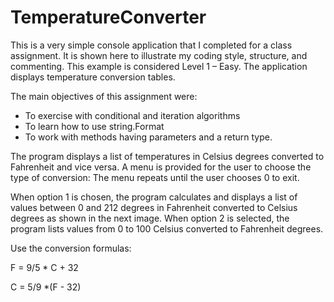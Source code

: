 # TemperatureConverter

This is a very simple console application that I completed for a class assignment. 
It is shown here to illustrate my coding style, structure, and commenting. 
This example is considered Level 1 – Easy. 
The application displays temperature conversion tables.

The main objectives of this assignment were:
- To exercise with conditional and iteration algorithms
- To learn how to use string.Format
- To work with methods having parameters and a return type.

The program displays a list of temperatures in Celsius degrees converted to Fahrenheit and vice versa. 
A menu is provided for the user to choose the type of conversion: The menu repeats until the user chooses 0 to
exit.

When option 1 is chosen, the program calculates and displays a list of values between 0 and 212
degrees in Fahrenheit converted to Celsius degrees as shown in the next image.
When option 2 is selected, the program lists values from 0 to 100 Celsius converted to Fahrenheit degrees. 

Use the conversion formulas:

F = 9/5 * C + 32

C = 5/9 *(F - 32)
